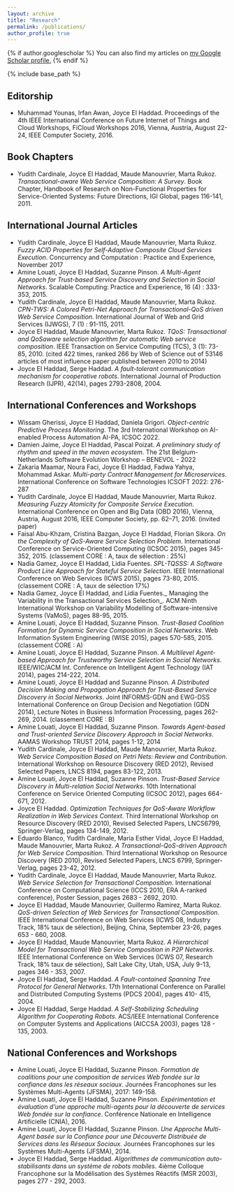 ```yaml
---
layout: archive
title: "Research"
permalink: /publications/
author_profile: true
---
```


{% if author.googlescholar %}
  You can also find my articles on <u><a href="{{author.googlescholar}}">my Google Scholar profile</a>.</u>
{% endif %}

{% include base_path %}

Editorship
---
* Muhammad Younas, Irfan Awan, Joyce El Haddad. Proceedings of the 4th IEEE International Conference on Future Internet of Things and Cloud Workshops, FiCloud Workshops 2016, Vienna, Austria, August 22-24, IEEE Computer Society, 2016. 

Book Chapters 
---
* Yudith Cardinale, Joyce El Haddad, Maude Manouvrier, Marta Rukoz. _Transactional-aware Web Service Composition: A Survey_. Book Chapter, Handbook of Research on Non-Functional Properties for Service-Oriented Systems: Future Directions, IGI Global, pages 116-141, 2011.

International Journal Articles
---
* Yudith Cardinale, Joyce El Haddad, Maude Manouvrier, Marta Rukoz. _Fuzzy ACID Properties for Self-Adaptive Composite Cloud Services Execution_. Concurrency and Computation : Practice and Experience, November 2017
* Amine Louati, Joyce El Haddad, Suzanne Pinson. _A Multi-Agent Approach for Trust-based Service Discovery and Selection in Social Networks_. Scalable Computing: Practice and Experience, 16 (4) : 333-353, 2015. 
* Yudith Cardinale, Joyce El Haddad, Maude Manouvrier, Marta Rukoz. _CPN-TWS: A Colored Petri-Net Approach for Transactional-QoS driven Web Service Composition_. International Journal of Web and Grid Services (IJWGS), 7 (1) : 91-115, 2011.
* Joyce El Haddad, Maude Manouvrier, Marta Rukoz. _TQoS: Transactional and QoSaware selection algorithm for automatic Web service composition_. IEEE Transaction on Service Computing (TCS), 3 (1): 73-85, 2010. (cited 422 times, ranked 266 by Web of Science out of 53146 articles of most influence paper published between 2010 to 2014)
* Joyce El Haddad, Serge Haddad. _A fault-tolerant communication mechanism for cooperative robots_. International Journal of Production Research (IJPR), 42(14), pages 2793-2808, 2004.

International Conferences and Workshops 
---
* Wissam Gherissi, Joyce El Haddad, Daniela Grigori. _Object-centric Predictive Process Monitoring_. The 3rd International Workshop on AI-enabled Process Automation AI-PA, ICSOC 2022.
* Damien Jaime, Joyce El Haddad, Pascal Poizat. _A preliminary study of rhythm and speed in the maven ecosystem_. The 21st Belgium-Netherlands Software Evolution Workshop – BENEVOL - 2022
* Zakaria Maamar, Noura Faci, Joyce El Haddad, Fadwa Yahya, Mohammad Askar. _Multi-party Contract Management for Microservices_. International Conference on Software Technologies ICSOFT 2022: 276-287
* Yudith Cardinale, Joyce El Haddad, Maude Manouvrier, Marta Rukoz. _Measuring Fuzzy Atomicity for Composite Service Execution_. International Conference on Open and Big Data (OBD 2016), Vienna, Austria, August 2016, IEEE Computer Society, pp. 62–71, 2016. (invited paper)
* Faisal Abu-Khzam, Cristina Bazgan, Joyce El Haddad, Florian Sikora. _On the Complexity of QoS-Aware Service Selection Problem_. International Conference on Service-Oriented Computing (ICSOC 2015), pages 345-352, 2015.  (classement CORE : A, taux de sélection : 25%) 
* Nadia Gamez, Joyce El Haddad, Lidia Fuentes. _SPL-TQSSS: A Software Product Line Approach for Stateful Service Selection_. IEEE International Conference on Web Services (ICWS 2015), pages 73-80, 2015. (classement CORE : A, taux de sélection 17%)
* Nadia Gamez, Joyce El Haddad, and Lidia Fuentes._ Managing the Variability in the Transactional Services Selection_. ACM Ninth International Workshop on Variability Modelling of Software-intensive Systems (VaMoS), pages 88-95, 2015. 
* Amine Louati, Joyce El Haddad, Suzanne Pinson. _Trust-Based Coalition Formation for Dynamic Service Composition in Social Networks_. Web Information System Engineering (WISE 2015), pages 570-585, 2015. (classement CORE : A)
* Amine Louati, Joyce El Haddad, Suzanne Pinson. _A Multilevel Agent-based Approach for Trustworthy Service Selection in Social Networks_. IEEE/WIC/ACM Int. Conference on Intelligent Agent Technology (IAT 2014), pages 214-222, 2014. 
* Amine Louati, Joyce El Haddad and Suzanne Pinson. _A Distributed Decision Making and Propagation Approach for Trust-Based Service Discovery in Social Networks_. Joint INFORMS-GDN and EWG-DSS International Conference on Group Decision and Negotiation (GDN 2014), Lecture Notes in Business Information Processing, pages 262-269, 2014. (classement CORE : B)
* Amine Louati, Joyce El Haddad, Suzanne Pinson. _Towards Agent-based and Trust-oriented Service Discovery Approach in Social Networks_. AAMAS Workshop TRUST 2014, pages 1-12, 2014
* Yudith Cardinale, Joyce El Haddad, Maude Manouvrier, Marta Rukoz. _Web Service Composition Based on Petri Nets: Review and Contribution_. International Workshop on Resource Discovery (RED 2012), Revised Selected Papers, LNCS 8194, pages 83-122, 2013.
* Amine Louati, Joyce El Haddad, Suzanne Pinson. _Trust-Based Service Discovery in Multi-relation Social Networks_. 10th International Conference on Service Oriented Computing (ICSOC 2012), pages 664-671, 2012.
* Joyce El Haddad. _Optimization Techniques for QoS-Aware Workflow Realization in Web Services Context_. Third International Workshop on Resource Discovery (RED 2010), Revised Selected Papers, LNCS6799, Springer-Verlag, pages 134-149, 2012.
* Eduardo Blanco, Yudith Cardinale, Maria Esther Vidal, Joyce El Haddad, Maude Manouvrier, Marta Rukoz. _A Transactional-QoS-driven Approach for Web Service Composition_. Third International Workshop on Resource Discovery (RED 2010), Revised Selected Papers, LNCS 6799, Springer-Verlag, pages 23-42, 2012.
* Yudith Cardinale, Joyce El Haddad, Maude Manouvrier, Marta Rukoz. _Web Service Selection for Transactional Composition_. International Conference on Computational Science (ICCS 2010, ERA A-ranked conference), Poster Session, pages 2683 - 2692, 2010.
* Joyce El Haddad, Maude Manouvrier, Guillermo Ramirez, Marta Rukoz. _QoS-driven Selection of Web Services for Transactional Composition_. IEEE International Conference on Web Services (ICWS 08, Industry Track, 18% taux de sélection), Beijing, China, September 23-26, pages 653 - 660, 2008.
* Joyce El Haddad, Maude Manouvrier, Marta Rukoz. _A Hierarchical Model for Transactional Web Service Composition in P2P Networks_. IEEE International Conference on Web Services (ICWS 07, Research Track, 18% taux de sélection), Salt Lake City, Utah, USA, July 9-13, pages 346 - 353, 2007.
* Joyce El Haddad, Serge Haddad. _A Fault-contained Spanning Tree Protocol for General Networks_. 17th International Conference on Parallel and Distributed Computing Systems (PDCS 2004), pages 410- 415, 2004.
* Joyce El Haddad, Serge Haddad. _A Self-Stabilizing Scheduling Algorithm for Cooperating Robots_.  ACS/IEEE International Conference on Computer Systems and Applications (AICCSA 2003), pages 128 - 135, 2003.

National Conferences and Workshops
---
* Amine Louati, Joyce El Haddad, Suzanne Pinson. _Formation de coalitions pour une composition de services Web fondée sur la confiance dans les réseaux sociaux_.  Journées Francophones sur les Systèmes Multi-Agents (JFSMA), 2017: 149-158.
* Amine Louati, Joyce El Haddad, Suzanne Pinson. _Expérimentation et évaluation d’une approche multi-agents pour la découverte de services Web fondée sur la confiance_. Conférence Nationale en Intelligence Artificielle (CNIA), 2016.
* Amine Louati, Joyce El Haddad, Suzanne Pinson. _Une Approche Multi-Agent basée sur la Confiance pour une Découverte Distribuée de Services dans les Réseaux Sociaux_. Journées Francophones sur les Systèmes Multi-Agents (JFSMA), 2014. 
* Joyce El Haddad, Serge Haddad. _Algorithmes de communication auto-stabilisants dans un système de robots mobiles_. 4ième Colloque Francophone sur la Modélisation des Systèmes Réactifs (MSR 2003), pages 277 - 292, 2003.


